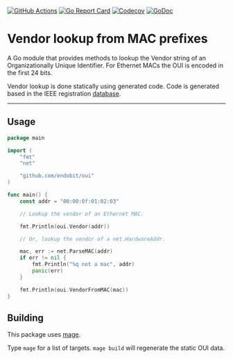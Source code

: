 [![GitHub Actions](https://img.shields.io/github/actions/workflow/status/endobit/oui/test.yaml)](https://github.com/endobit/oui/actions?query=workflow%3Atest)
[![Go Report Card](https://goreportcard.com/badge/github.com/endobit/oui)](https://goreportcard.com/report/github.com/endobit/oui)
[![Codecov](https://codecov.io/gh/endobit/oui/branch/main/graph/badge.svg)](https://codecov.io/gh/endobit/oui)
[![GoDoc](https://godoc.org/github.com/golang/gddo?status.svg)](https://pkg.go.dev/github.com/endobit/oui)


# Vendor lookup from MAC prefixes

A Go module that provides methods to lookup the Vendor string of an
Organizationally Unique Identifier. For Ethernet MACs the OUI is
encoded in the first 24 bits.

Vendor lookup is done statically using generated code. Code is
generated based in the IEEE registration
[database](https://standards-oui.ieee.org/oui/oui.csv).

---

## Usage

```go
package main

import (
	"fmt"
	"net"

	"github.com/endobit/oui"
)

func main() {
	const addr = "00:00:0f:01:02:03"

	// Lookup the vendor of an Ethernet MAC.

	fmt.Println(oui.Vendor(addr))

	// Or, lookup the vendor of a net.HardwareAddr.

	mac, err := net.ParseMAC(addr)
	if err != nil {
		fmt.Println("%q not a mac", addr)
		panic(err)
	}

	fmt.Println(oui.VendorFromMAC(mac))
}
```

## Building

This package uses [mage](https://magefile.org/).

Type `mage` for a list of targets. `mage build` will regenerate the static OUI
data.
